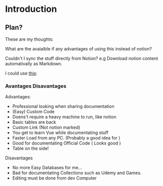 # Introduction


## Plan?
These are my thoughts:

What are the avaialble if any advantages of using this instead of notion?

Couldn't I sync the stuff directly from Notion? e.g Download notion content automativally as Markdown.

I could use [this](https://github.com/echo724/notion2md):


### Avantages Disavantages

Advantages:
- Professional looking when sharing documentation
- (Easy) Custom Code
- Doens't require a heavy machine to run, like notion
- Basic tables are back 
- Custom Link (Not notion marked)
- You get to learn Vue while documentating stuff
- Faster Load from any PC. (Probably a good idea for )
- Good for documentating Official Code ( Looks good )
- Table on the side!

Disavantages
- No more Easy Databases for me... 
- Bad for documentating Collections such as Udemy and Games.
- Editing must be done from dev Computer








